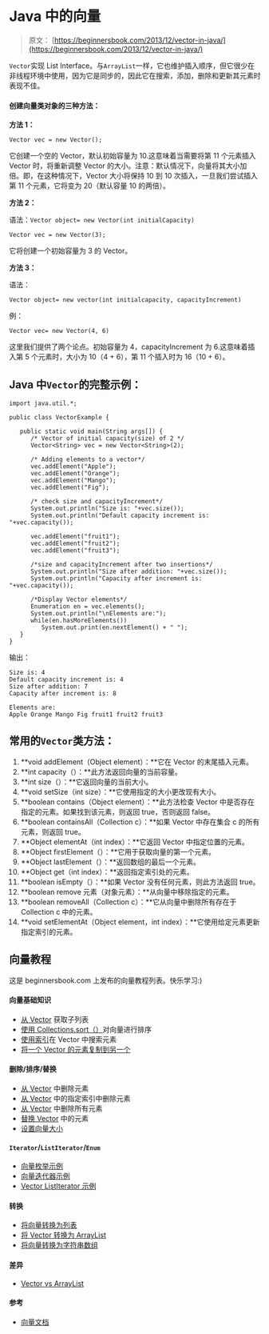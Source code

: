# Java 中的向量

> 原文： [https://beginnersbook.com/2013/12/vector-in-java/](https://beginnersbook.com/2013/12/vector-in-java/)

`Vector`实现 List Interface。与`ArrayList`一样，它也维护插入顺序，但它很少在非线程环境中使用，因为它是同步的，因此它在搜索，添加，删除和更新其元素时表现不佳。

#### 创建向量类对象的三种方法：

**方法 1：**

```
Vector vec = new Vector();
```

它创建一个空的 Vector，默认初始容量为 10.这意味着当需要将第 11 个元素插入 Vector 时，将重新调整 Vector 的大小。注意：默认情况下，向量将其大小加倍。即，在这种情况下，Vector 大小将保持 10 到 10 次插入，一旦我们尝试插入第 11 个元素，它将变为 20（默认容量 10 的两倍）。

**方法 2：**

语法：`Vector object= new Vector(int initialCapacity)`

```
Vector vec = new Vector(3);
```

它将创建一个初始容量为 3 的 Vector。

**方法 3：**

语法：

```
Vector object= new vector(int initialcapacity, capacityIncrement)
```

例：

```
Vector vec= new Vector(4, 6)
```

这里我们提供了两个论点。初始容量为 4，capacityIncrement 为 6.这意味着插入第 5 个元素时，大小为 10（4 + 6），第 11 个插入时为 16（10 + 6）。

## Java 中`Vector`的完整示例：

```
import java.util.*;

public class VectorExample {

   public static void main(String args[]) {
      /* Vector of initial capacity(size) of 2 */
      Vector<String> vec = new Vector<String>(2);

      /* Adding elements to a vector*/
      vec.addElement("Apple");
      vec.addElement("Orange");
      vec.addElement("Mango");
      vec.addElement("Fig");

      /* check size and capacityIncrement*/
      System.out.println("Size is: "+vec.size());
      System.out.println("Default capacity increment is: "+vec.capacity());

      vec.addElement("fruit1");
      vec.addElement("fruit2");
      vec.addElement("fruit3");

      /*size and capacityIncrement after two insertions*/
      System.out.println("Size after addition: "+vec.size());
      System.out.println("Capacity after increment is: "+vec.capacity());

      /*Display Vector elements*/
      Enumeration en = vec.elements();
      System.out.println("\nElements are:");
      while(en.hasMoreElements())
         System.out.print(en.nextElement() + " ");
   }
}
```

输出：

```
Size is: 4
Default capacity increment is: 4
Size after addition: 7
Capacity after increment is: 8

Elements are:
Apple Orange Mango Fig fruit1 fruit2 fruit3
```

## 常用的`Vector`类方法：

1.  **void addElement（Object element）：**它在 Vector 的末尾插入元素。
2.  **int capacity（）：**此方法返回向量的当前容量。
3.  **int size（）：**它返回向量的当前大小。
4.  **void setSize（int size）：**它使用指定的大小更改现有大小。
5.  **boolean contains（Object element）：**此方法检查 Vector 中是否存在指定的元素。如果找到该元素，则返回 true，否则返回 false。
6.  **boolean containsAll（Collection c）：**如果 Vector 中存在集合 c 的所有元素，则返回 true。
7.  **Object elementAt（int index）：**它返回 Vector 中指定位置的元素。
8.  **Object firstElement（）：**它用于获取向量的第一个元素。
9.  **Object lastElement（）：**返回数组的最后一个元素。
10.  **Object get（int index）：**返回指定索引处的元素。
11.  **boolean isEmpty（）：**如果 Vector 没有任何元素，则此方法返回 true。
12.  **boolean remove 元素（对象元素）：**从向量中移除指定的元素。
13.  **boolean removeAll（Collection c）：**它从向量中删除所有存在于 Collection c 中的元素。
14.  **void setElementAt（Object element，int index）：**它使用给定元素更新指定索引的元素。

## 向量教程

这是 beginnersbook.com 上发布的向量教程列表。快乐学习:)

#### 向量基础知识

*   [从 Vector](https://beginnersbook.com/2014/06/how-to-get-sub-list-of-vector-example-in-java/) 获取子列表
*   [使用 Collections.sort（）](https://beginnersbook.com/2014/06/how-to-sort-vector-using-collections-sort-in-java-example/)对向量进行排序
*   [使用索引](https://beginnersbook.com/2014/06/search-elements-in-vector-using-index-java-example/)在 Vector 中搜索元素
*   [将一个 Vector 的元素复制到另一个](https://beginnersbook.com/2013/12/copy-all-the-elements-of-one-vector-to-another-vector-example/)

#### 删除/排序/替换

*   [从 Vector](https://beginnersbook.com/2014/06/remove-vector-element-java-example/) 中删除元素
*   [从 Vector](https://beginnersbook.com/2014/06/how-to-remove-vector-elements-using-index-in-java-example/) 中的指定索引中删除元素
*   [从 Vector](https://beginnersbook.com/2014/06/remove-all-elements-from-vector-in-java-example/) 中删除所有元素
*   [替换 Vector](https://beginnersbook.com/2014/06/replace-vector-elements-using-index-java-example/) 中的元素
*   [设置向量大小](https://beginnersbook.com/2014/06/how-to-set-vector-size-example/)

#### `Iterator`/`ListIterator`/`Enum`

*   [向量枚举示例](https://beginnersbook.com/2014/06/vector-enumeration-example-in-java/)
*   [向量迭代器示例](https://beginnersbook.com/2014/06/vector-iterator-example-in-java/)
*   [Vector ListIterator 示例](https://beginnersbook.com/2014/06/vector-listiterator-example-in-java/)

#### 转换

*   [将向量转换为列表](https://beginnersbook.com/2014/07/java-convert-vector-to-list-example/)
*   [将 Vector 转换为 ArrayList](https://beginnersbook.com/2014/07/java-convert-vector-to-arraylist-example/)
*   [将向量转换为字符串数组](https://beginnersbook.com/2014/07/how-to-convert-vector-to-string-array-in-java/)

#### 差异

*   [Vector vs ArrayList](https://beginnersbook.com/2013/12/difference-between-arraylist-and-vector-in-java/)

#### 参考

*   [向量文档](https://docs.oracle.com/javase/7/docs/api/java/util/Vector.html)